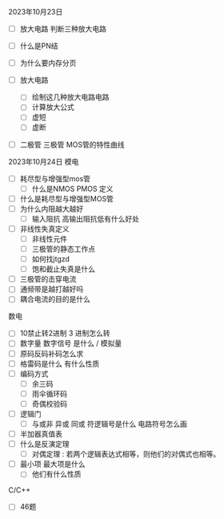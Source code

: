 2023年10月23日
- [ ] 放大电路 判断三种放大电路
- [ ] 什么是PN结
- [ ] 为什么要内存分页
- [ ] 放大电路
	- [ ] 绘制这几种放大电路电路
	- [ ] 计算放大公式
	- [ ] 虚短 
	- [ ] 虚断
- [ ] 二极管 三极管 MOS管的特性曲线


2023年10月24日
模电
- [ ] 耗尽型与增强型mos管
	- [ ] 什么是NMOS PMOS 定义
- [ ] 什么是耗尽型与增强型MOS管
- [ ] 为什么内阻越大越好
	- [ ] 输入阻抗 高输出阻抗低有什么好处
- [ ] 非线性失真定义
	- [ ] 非线性元件
	- [ ] 三极管的静态工作点
	- [ ] 如何找jtgzd
	- [ ] 饱和截止失真是什么
- [ ] 三极管的击穿电流
- [ ] 通频带是越打越好吗
- [ ] 耦合电流的目的是什么

数电
- [ ] 10禁止转2进制 3 进制怎么转
- [ ] 数字量 数字信号 是什么 / 模拟量
- [ ] 原码反码补码怎么求
- [ ] 格雷码是什么 有什么性质
- [ ] 编码方式
	- [ ] 余三码
	- [ ] 雨伞循环码
	- [ ] 奇偶校验码
- [ ] 逻辑门
	- [ ] 与或非 异或 同或 符逻辑号是什么 电路符号怎么画
- [ ] 半加器真值表
- [ ] 什么是反演定理
	- [ ] 对偶定理 : 若两个逻辑表达式相等，则他们的对偶式也相等。
- [ ] 最小项 最大项是什么
	- [ ] 他们有什么性质

C/C++
- [ ] 46题

